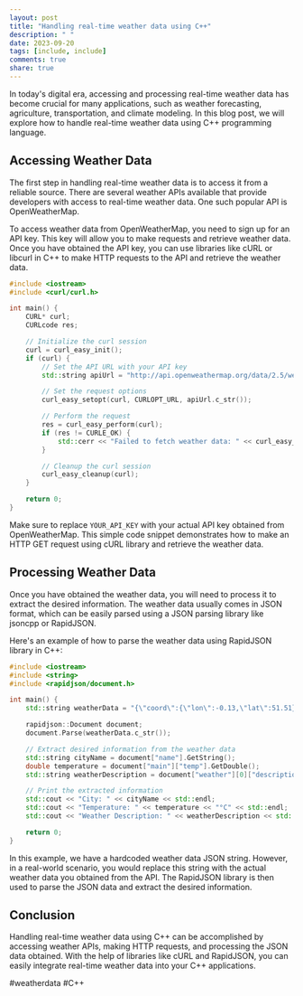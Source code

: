 ```yaml
---
layout: post
title: "Handling real-time weather data using C++"
description: " "
date: 2023-09-20
tags: [include, include]
comments: true
share: true
---
```


In today's digital era, accessing and processing real-time weather data has become crucial for many applications, such as weather forecasting, agriculture, transportation, and climate modeling. In this blog post, we will explore how to handle real-time weather data using C++ programming language.

## Accessing Weather Data

The first step in handling real-time weather data is to access it from a reliable source. There are several weather APIs available that provide developers with access to real-time weather data. One such popular API is OpenWeatherMap.

To access weather data from OpenWeatherMap, you need to sign up for an API key. This key will allow you to make requests and retrieve weather data. Once you have obtained the API key, you can use libraries like cURL or libcurl in C++ to make HTTP requests to the API and retrieve the weather data.

```cpp
#include <iostream>
#include <curl/curl.h>

int main() {
    CURL* curl;
    CURLcode res;

    // Initialize the curl session
    curl = curl_easy_init();
    if (curl) {
        // Set the API URL with your API key
        std::string apiUrl = "http://api.openweathermap.org/data/2.5/weather?q=London,uk&appid=YOUR_API_KEY";

        // Set the request options
        curl_easy_setopt(curl, CURLOPT_URL, apiUrl.c_str());

        // Perform the request
        res = curl_easy_perform(curl);
        if (res != CURLE_OK) {
            std::cerr << "Failed to fetch weather data: " << curl_easy_strerror(res) << std::endl;
        }

        // Cleanup the curl session
        curl_easy_cleanup(curl);
    }

    return 0;
}
```

Make sure to replace `YOUR_API_KEY` with your actual API key obtained from OpenWeatherMap. This simple code snippet demonstrates how to make an HTTP GET request using cURL library and retrieve the weather data.

## Processing Weather Data

Once you have obtained the weather data, you will need to process it to extract the desired information. The weather data usually comes in JSON format, which can be easily parsed using a JSON parsing library like jsoncpp or RapidJSON.

Here's an example of how to parse the weather data using RapidJSON library in C++:

```cpp
#include <iostream>
#include <string>
#include <rapidjson/document.h>

int main() {
    std::string weatherData = "{\"coord\":{\"lon\":-0.13,\"lat\":51.51},\"weather\":[{\"id\":801,\"main\":\"Clouds\",\"description\":\"few clouds\",\"icon\":\"02d\"}],\"base\":\"stations\",\"main\":{\"temp\":16.09,\"feels_like\":15.35,\"temp_min\":14.77,\"temp_max\":17.47,\"pressure\":1026,\"humidity\":64},\"visibility\":10000,\"wind\":{\"speed\":2.24,\"deg\":115},\"clouds\":{\"all\":17},\"dt\":1632966873,\"sys\":{\"type\":3,\"id\":2021491,\"country\":\"GB\",\"sunrise\":1632948466,\"sunset\":1632989949},\"timezone\":3600,\"id\":2643743,\"name\":\"London\",\"cod\":200}";

    rapidjson::Document document;
    document.Parse(weatherData.c_str());

    // Extract desired information from the weather data
    std::string cityName = document["name"].GetString();
    double temperature = document["main"]["temp"].GetDouble();
    std::string weatherDescription = document["weather"][0]["description"].GetString();

    // Print the extracted information
    std::cout << "City: " << cityName << std::endl;
    std::cout << "Temperature: " << temperature << "°C" << std::endl;
    std::cout << "Weather Description: " << weatherDescription << std::endl;

    return 0;
}
```

In this example, we have a hardcoded weather data JSON string. However, in a real-world scenario, you would replace this string with the actual weather data you obtained from the API. The RapidJSON library is then used to parse the JSON data and extract the desired information.

## Conclusion

Handling real-time weather data using C++ can be accomplished by accessing weather APIs, making HTTP requests, and processing the JSON data obtained. With the help of libraries like cURL and RapidJSON, you can easily integrate real-time weather data into your C++ applications.

#weatherdata #C++